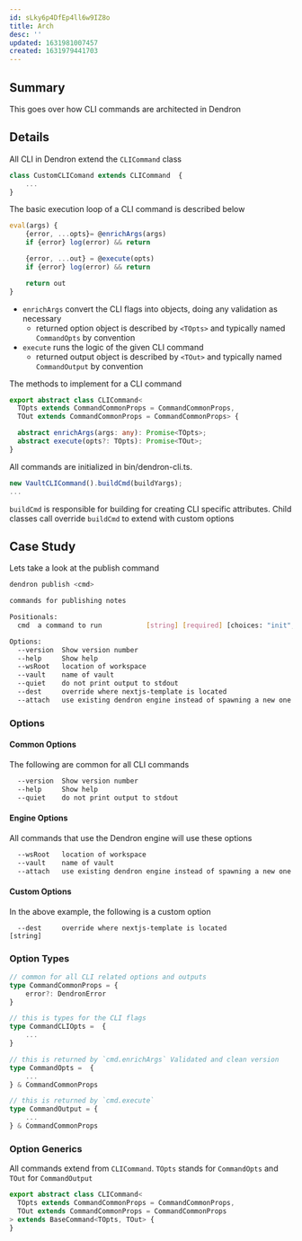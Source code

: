 ```yaml
---
id: sLky6p4DfEp4ll6w9IZ8o
title: Arch
desc: ''
updated: 1631981007457
created: 1631979441703
---
```


## Summary

This goes over how CLI commands are architected in Dendron

## Details


All CLI in Dendron extend the `CLICommand` class

```ts
class CustomCLIComand extends CLICommand  {
    ...
}
```

The basic execution loop of a CLI command is described below

```ts
eval(args) {
    {error, ...opts}= @enrichArgs(args)
    if {error} log(error) && return

    {error, ...out} = @execute(opts)
    if {error} log(error) && return

    return out
}
```

* `enrichArgs` convert the CLI flags into objects, doing any validation as necessary
    - returned option object is described by `<TOpts>` and typically named `CommandOpts` by convention
* `execute` runs the logic of the given CLI command
    - returned output object is described by `<TOut>` and typically named `CommandOutput` by convention

The methods to implement for a CLI command

```ts
export abstract class CLICommand<
  TOpts extends CommandCommonProps = CommandCommonProps,
  TOut extends CommandCommonProps = CommandCommonProps> {

  abstract enrichArgs(args: any): Promise<TOpts>;
  abstract execute(opts?: TOpts): Promise<TOut>;
}
```


All commands are initialized in bin/dendron-cli.ts.

```ts
new VaultCLICommand().buildCmd(buildYargs);
...
```

`buildCmd` is responsible for building for creating CLI specific attributes. Child classes call override `buildCmd` to extend with custom options


## Case Study
Lets take a look at the publish command

```sh
dendron publish <cmd>

commands for publishing notes

Positionals:
  cmd  a command to run           [string] [required] [choices: "init", "build"]

Options:
  --version  Show version number                                       [boolean]
  --help     Show help                                                 [boolean]
  --wsRoot   location of workspace
  --vault    name of vault
  --quiet    do not print output to stdout
  --dest     override where nextjs-template is located                  [string]
  --attach   use existing dendron engine instead of spawning a new one [boolean]
```

### Options

#### Common Options

The following are common for all CLI commands

```sh
  --version  Show version number                                       [boolean]
  --help     Show help                                                 [boolean]
  --quiet    do not print output to stdout
```

#### Engine Options

All commands that use the Dendron engine will use these options

```sh
  --wsRoot   location of workspace
  --vault    name of vault
  --attach   use existing dendron engine instead of spawning a new one [boolean]
```

#### Custom Options

In the above example, the following is a custom option

```
  --dest     override where nextjs-template is located                  [string]
```

### Option Types

```ts
// common for all CLI related options and outputs
type CommandCommonProps = {
    error?: DendronError
}

// this is types for the CLI flags
type CommandCLIOpts =  {
    ...
}

// this is returned by `cmd.enrichArgs` Validated and clean version 
type CommandOpts =  { 
    ...
} & CommandCommonProps 

// this is returned by `cmd.execute`
type CommandOutput = {
    ...
} & CommandCommonProps
```

### Option Generics
All commands extend from `CLICommand`. `TOpts` stands for `CommandOpts` and `TOut` for `CommandOutput`

```ts
export abstract class CLICommand<
  TOpts extends CommandCommonProps = CommandCommonProps,
  TOut extends CommandCommonProps = CommandCommonProps
> extends BaseCommand<TOpts, TOut> {
}
```
